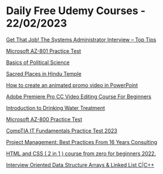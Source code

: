 # Daily Free Udemy Courses - 22/02/2023

[Get That Job! The Systems Administrator Interview – Top Tips](https://www.udemy.com/course/sysadmin-interview/?couponCode=7FCC8073E10E30038001)
[Microsoft AZ-801 Practice Test](https://www.udemy.com/course/microsoft-az-801-practice-test/?couponCode=6A28AB96E39F90564A19)
[Basics of Political Science](https://www.udemy.com/course/basics-of-political-science/?couponCode=POL_BASICS_0223)
[Sacred Places in Hindu Temple](https://www.udemy.com/course/sacred-places-in-hindu-temple/?couponCode=FREE_SA_223)
[How to create an animated promo video in PowerPoint](https://www.udemy.com/course/how-to-create-an-animated-promo-video-in-powerpoint/?couponCode=VIDEO_FEB23_2)
[Adobe Premiere Pro CC Video Editing Course For Beginners](https://www.udemy.com/course/adobe-premiere-pro-cc-video-editing-course-for-beginners/?couponCode=46ECA2E44F496EC82265)
[Introduction to Drinking Water Treatment](https://www.udemy.com/course/introduction-to-drinking-water-treatment/?couponCode=30EF8EDB986A1BFCFD07)
[Microsoft AZ-800 Practice Test](https://www.udemy.com/course/microsoft-az-800-practice-test/?couponCode=D93BE670E0338993F7E8)
[CompTIA IT Fundamentals Practice Test 2023](https://www.udemy.com/course/comptia-it-fundamentals-practice-test-2023/?couponCode=7665600CDCA85AB37302)
[Project Management: Best Practices From 16 Years Consulting](https://www.udemy.com/course/best-project-management/?couponCode=0D6D27909B76D978038B)
[HTML and CSS ( 2 in 1 ) course from zero for beginners 2022.](https://www.udemy.com/course/html-and-css-2-in-1-course-from-zero-for-beginners-2022/?couponCode=9A1BDD563F7BBB1A09D8)
[Interview Oriented Data Structure Arrays & Linked List C|C++](https://www.udemy.com/course/interview-oriented-arrays-linked-list-in-c-c/?couponCode=2F56F91C182B56AF8CA6)

